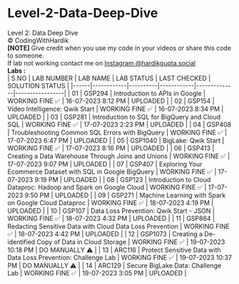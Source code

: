 # Level-2-Data-Deep-Dive
Level 2: Data Deep Dive <br>
©️ CodingWithHardik<br>
**[NOTE]** Give credit when you use my code in your videos or share this code to someone.<br>
If lab not working contact me on [Instagram @hardikgupta.social](https://www.instagram.com/hardikgupta.social/)<br>
**Labs :**           
| S.NO | LAB NUMBER | LAB NAME | LAB STATUS | LAST CHECKED | SOLUTION STATUS |
|------|------------|----------|------------|--------------|-----------------|
|  01  | GSP294 | Introduction to APIs in Google | WORKING FINE ✅ | 16-07-2023 8:12 PM | UPLOADED |
|  02  | GSP154 | Video Intelligence: Qwik Start | WORKING FINE ✅ | 16-07-2023 8:34 PM | UPLOADED |
|  03  | GSP281 | Introduction to SQL for BigQuery and Cloud SQL | WORKING FINE ✅ | 17-07-2023 2:23 PM | UPLOADED |
|  04  | GSP408 | Troubleshooting Common SQL Errors with BigQuery | WORKING FINE ✅ | 17-07-2023 6:47 PM | UPLOADED |
|  05  | GSP1040 | BigLake: Qwik Start | WORKING FINE ✅ | 17-07-2023 8:16 PM | UPLOADED |
|  06  | GSP413 | Creating a Data Warehouse Through Joins and Unions | WORKING FINE ✅ | 17-07-2023 9:07 PM | UPLOADED |
|  07  | GSP407 | Exploring Your Ecommerce Dataset with SQL in Google BigQuery | WORKING FINE ✅ | 17-07-2023 9:19 PM | UPLOADED |
|  08  | GSP123 | Introduction to Cloud Dataproc: Hadoop and Spark on Google Cloud | WORKING FINE ✅ | 17-07-2023 9:50 PM | UPLOADED |
|  09  | GSP271 | Machine Learning with Spark on Google Cloud Dataproc | WORKING FINE ✅ | 18-07-2023 4:19 PM | UPLOADED |
|  10  | GSP107 | Data Loss Prevention: Qwik Start - JSON | WORKING FINE ✅ | 18-07-2023 4:32 PM | UPLOADED |
|  11  | GSP864 | Redacting Sensitive Data with Cloud Data Loss Prevention | WORKING FINE ✅ | 18-07-2023 4:42 PM | UPLOADED |
|  12  | GSP1073 | Creating a De-identified Copy of Data in Cloud Storage | WORKING FINE ✅ | 19-07-2023 10:18 PM | DO MANUALLY ⚠️ |
|  13  | ARC116 | Protect Sensitive Data with Data Loss Prevention: Challenge Lab | WORKING FINE ✅ | 19-07-2023 10:37 PM | DO MANUALLY ⚠️ |
|  14  | ARC129 | Secure BigLake Data: Challenge Lab | WORKING FINE ✅ | 19-07-2023 3:05 PM | UPLOADED |
